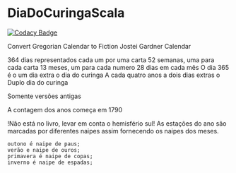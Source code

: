 # DiaDoCuringaScala

[![Codacy Badge](https://api.codacy.com/project/badge/Grade/563c263750134f0d9648c33187aef87a)](https://www.codacy.com/app/0unit/DiaDoCuringaScala?utm_source=github.com&amp;utm_medium=referral&amp;utm_content=0unit/DiaDoCuringaScala&amp;utm_campaign=Badge_Grade)

Convert Gregorian Calendar to Fiction Jostei Gardner Calendar

364 dias representados cada um por uma carta 52 semanas, uma para cada carta 13 meses, um para cada numero 28 dias em cada mês O dia 365 é o um dia extra o dia do curinga A cada quatro anos a dois dias extras o Duplo dia do curinga

Somente versões antigas

A contagem dos anos começa em 1790

!Não está no livro, levar em conta o hemisfério sul! As estações do ano são marcadas por diferentes naipes assim fornecendo os naipes dos meses.

    outono é naipe de paus;
    verão e naipe de ouros;
    primavera é naipe de copas;
    inverno é naipe de espadas;
